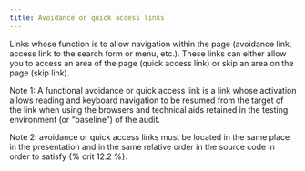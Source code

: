 ```yaml
---
title: Avoidance or quick access links
---
```


Links whose function is to allow navigation within the page (avoidance link, access link to the search form or menu, etc.). These links can either allow you to access an area of the page (quick access link) or skip an area on the page (skip link).

Note 1: A functional avoidance or quick access link is a link whose activation allows reading and keyboard navigation to be resumed from the target of the link when using the browsers and technical aids retained in the testing environment (or “baseline”) of the audit.

Note 2: avoidance or quick access links must be located in the same place in the presentation and in the same relative order in the source code in order to satisfy {% crit 12.2 %}.
